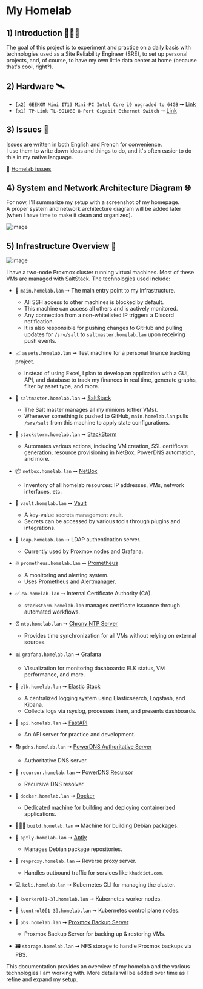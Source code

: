 # My Homelab

## 1) Introduction 👨🏻‍💻

The goal of this project is to experiment and practice on a daily basis with technologies used as a Site Reliability Engineer (SRE), to set up personal projects, and, of course, to have my own little data center at home (because that's cool, right?).

## 2) Hardware 🛰

- `[x2] GEEKOM Mini IT13 Mini-PC Intel Core i9 upgraded to 64GB` ➞ [Link](https://www.geekom.fr/geekom-mini-it13-mini-pc/)
- `[x1] TP-Link TL-SG108E 8-Port Gigabit Ethernet Switch` ➞ [Link](https://www.tp-link.com/fr/business-networking/easy-smart-switch/tl-sg108e/)

## 3) Issues 📝

Issues are written in both English and French for convenience.<br>
I use them to write down ideas and things to do, and it's often easier to do this in my native language.

📍 [Homelab issues](https://github.com/khaddict/homelab/issues)

## 4) System and Network Architecture Diagram 🌐

For now, I'll summarize my setup with a screenshot of my homepage.<br>
A proper system and network architecture diagram will be added later (when I have time to make it clean and organized).

![image](https://github.com/user-attachments/assets/34d3af20-d285-4984-bb89-580f5b5441e1)

## 5) Infrastructure Overview 🌟

![image](https://github.com/user-attachments/assets/30f609d1-74c2-4b75-bbcc-80f2a8fd390c)

I have a two-node Proxmox cluster running virtual machines. Most of these VMs are managed with SaltStack. The technologies used include:

- 🔐 `main.homelab.lan` ➞ The main entry point to my infrastructure.<br>
  - All SSH access to other machines is blocked by default.
  - This machine can access all others and is actively monitored.
  - Any connection from a non-whitelisted IP triggers a Discord notification.
  - It is also responsible for pushing changes to GitHub and pulling updates for `/srv/salt` to `saltmaster.homelab.lan` upon receiving push events.

- 📈 `assets.homelab.lan` ➞ Test machine for a personal finance tracking project.<br>
  - Instead of using Excel, I plan to develop an application with a GUI, API, and database to track my finances in real time, generate graphs, filter by asset type, and more.

- 🧂 `saltmaster.homelab.lan` ➞ [SaltStack](https://saltproject.io)<br>
  - The Salt master manages all my minions (other VMs).
  - Whenever something is pushed to GitHub, `main.homelab.lan` pulls `/srv/salt` from this machine to apply state configurations.

- 🤖 `stackstorm.homelab.lan` ➞ [StackStorm](https://stackstorm.com)<br>
  - Automates various actions, including VM creation, SSL certificate generation, resource provisioning in NetBox, PowerDNS automation, and more.

- 📦 `netbox.homelab.lan` ➞ [NetBox](https://netboxlabs.com)<br>
  - Inventory of all homelab resources: IP addresses, VMs, network interfaces, etc.

- 🔑 `vault.homelab.lan` ➞ [Vault](https://www.vaultproject.io)<br>
  - A key-value secrets management vault.
  - Secrets can be accessed by various tools through plugins and integrations.

- 📂 `ldap.homelab.lan` ➞ LDAP authentication server.<br>
  - Currently used by Proxmox nodes and Grafana.

- 🔥 `prometheus.homelab.lan` ➞ [Prometheus](https://prometheus.io/)<br>
  - A monitoring and alerting system.
  - Uses Prometheus and Alertmanager.

- ✅ `ca.homelab.lan` ➞ Internal Certificate Authority (CA).<br>
  - `stackstorm.homelab.lan` manages certificate issuance through automated workflows.

- ⏰ `ntp.homelab.lan` ➞ [Chrony NTP Server](https://chrony-project.org)<br>
  - Provides time synchronization for all VMs without relying on external sources.

- 📊 `grafana.homelab.lan` ➞ [Grafana](https://grafana.com)<br>
  - Visualization for monitoring dashboards: ELK status, VM performance, and more.

- 📜 `elk.homelab.lan` ➞ [Elastic Stack](https://www.elastic.co/elastic-stack)<br>
  - A centralized logging system using Elasticsearch, Logstash, and Kibana.
  - Collects logs via rsyslog, processes them, and presents dashboards.

- 🚀 `api.homelab.lan` ➞ [FastAPI](https://fastapi.tiangolo.com/)<br>
  - An API server for practice and development.

- 📚 `pdns.homelab.lan` ➞ [PowerDNS Authoritative Server](https://doc.powerdns.com/authoritative/index.html)<br>
  - Authoritative DNS server.

- 📗 `recursor.homelab.lan` ➞ [PowerDNS Recursor](https://doc.powerdns.com/recursor/index.html)<br>
  - Recursive DNS resolver.

- 🐳 `docker.homelab.lan` ➞ [Docker](https://www.docker.com)<br>
  - Dedicated machine for building and deploying containerized applications.

- 👷🏻‍♂️ `build.homelab.lan` ➞ Machine for building Debian packages.

- 🐧 `aptly.homelab.lan` ➞ [Aptly](https://www.aptly.info)<br>
  - Manages Debian package repositories.

- 🔀 `revproxy.homelab.lan` ➞ Reverse proxy server.<br>
  - Handles outbound traffic for services like `khaddict.com`.

- 💻 `kcli.homelab.lan` ➞ Kubernetes CLI for managing the cluster.

- 🔩 `kworker0[1-3].homelab.lan` ➞ Kubernetes worker nodes.

- 🔧 `kcontrol0[1-3].homelab.lan` ➞ Kubernetes control plane nodes.

- 💾 `pbs.homelab.lan` ➞ [Proxmox Backup Server](https://www.proxmox.com/en/products/proxmox-backup-server/overview)<br>
  - Proxmox Backup Server for backing up & restoring VMs.

- 🗃️ `storage.homelab.lan` ➞ NFS storage to handle Proxmox backups via PBS.

This documentation provides an overview of my homelab and the various technologies I am working with. More details will be added over time as I refine and expand my setup.
